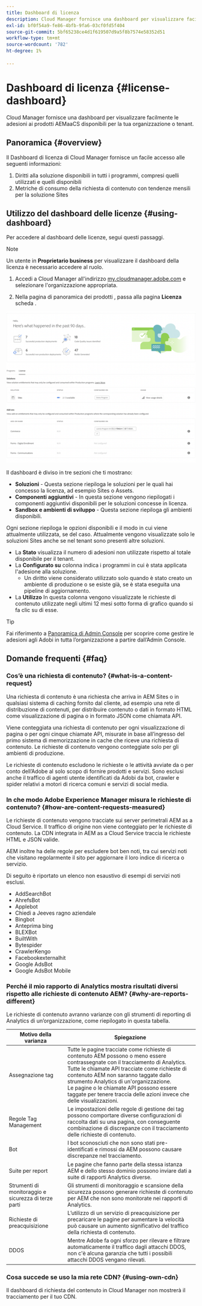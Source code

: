 ```yaml
---
title: Dashboard di licenza
description: Cloud Manager fornisce una dashboard per visualizzare facilmente le adesioni ai prodotti AEMaaCS disponibili per la tua organizzazione o tenant.
exl-id: bf0f54a9-fe86-4bfb-9fa6-03cf0fd5f404
source-git-commit: 5bf65238ce4d1f619507d9a5f8b7574e58352d51
workflow-type: tm+mt
source-wordcount: '782'
ht-degree: 1%

---
```


# Dashboard di licenza {#license-dashboard}

Cloud Manager fornisce una dashboard per visualizzare facilmente le adesioni ai prodotti AEMaaCS disponibili per la tua organizzazione o tenant.

## Panoramica {#overview}

Il Dashboard di licenza di Cloud Manager fornisce un facile accesso alle seguenti informazioni:

1. Diritti alla soluzione disponibili in tutti i programmi, compresi quelli utilizzati e quelli disponibili
1. Metriche di consumo della richiesta di contenuto con tendenze mensili per la soluzione Sites

## Utilizzo del dashboard delle licenze {#using-dashboard}

Per accedere al dashboard delle licenze, segui questi passaggi.

>[!NOTE]
>
>Un utente in **Proprietario business** per visualizzare il dashboard della licenza è necessario accedere al ruolo.

1. Accedi a Cloud Manager all&#39;indirizzo [my.cloudmanager.adobe.com](https://my.cloudmanager.adobe.com/) e selezionare l&#39;organizzazione appropriata.

1. Nella pagina di panoramica dei prodotti , passa alla pagina **Licenza** scheda .

![Dashboard di licenza](assets/license-dashboard.png)

Il dashboard è diviso in tre sezioni che ti mostrano:

* **Soluzioni** - Questa sezione riepiloga le soluzioni per le quali hai concesso la licenza, ad esempio Sites o Assets.
* **Componenti aggiuntivi** - In questa sezione vengono riepilogati i componenti aggiuntivi disponibili per le soluzioni concesse in licenza.
* **Sandbox e ambienti di sviluppo** - Questa sezione riepiloga gli ambienti disponibili.

Ogni sezione riepiloga le opzioni disponibili e il modo in cui viene attualmente utilizzata, se del caso. Attualmente vengono visualizzate solo le soluzioni Sites anche se nel tenant sono presenti altre soluzioni.

* La **Stato** visualizza il numero di adesioni non utilizzate rispetto al totale disponibile per il tenant.
* La **Configurato su** colonna indica i programmi in cui è stata applicata l&#39;adesione alla soluzione.
   * Un diritto viene considerato utilizzato solo quando è stato creato un ambiente di produzione o se esiste già, se è stata eseguita una pipeline di aggiornamento.
* La **Utilizzo** In questa colonna vengono visualizzate le richieste di contenuto utilizzate negli ultimi 12 mesi sotto forma di grafico quando si fa clic su di esse.

>[!TIP]
>
>Fai riferimento a [Panoramica di Admin Console](https://helpx.adobe.com/it/enterprise/using/admin-console.html) per scoprire come gestire le adesioni agli Adobi in tutta l’organizzazione a partire dall’Admin Console.

## Domande frequenti  {#faq}

### Cos’è una richiesta di contenuto? {#what-is-a-content-request}

Una richiesta di contenuto è una richiesta che arriva in AEM Sites o in qualsiasi sistema di caching fornito dal cliente, ad esempio una rete di distribuzione di contenuti, per distribuire contenuto o dati in formato HTML come visualizzazione di pagina o in formato JSON come chiamata API.

Viene conteggiata una richiesta di contenuto per ogni visualizzazione di pagina o per ogni cinque chiamate API, misurate in base all’ingresso del primo sistema di memorizzazione in cache che riceve una richiesta di contenuto. Le richieste di contenuto vengono conteggiate solo per gli ambienti di produzione.

Le richieste di contenuto escludono le richieste o le attività avviate da o per conto dell’Adobe al solo scopo di fornire prodotti e servizi. Sono esclusi anche il traffico di agenti utente identificati da Adobi da bot, crawler e spider relativi a motori di ricerca comuni e servizi di social media.

### In che modo Adobe Experience Manager misura le richieste di contenuto? {#how-are-content-requests-measured}

Le richieste di contenuto vengono tracciate sui server perimetrali AEM as a Cloud Service. Il traffico di origine non viene conteggiato per le richieste di contenuto. La CDN integrata in AEM as a Cloud Service traccia le richieste HTML e JSON valide.

AEM inoltre ha delle regole per escludere bot ben noti, tra cui servizi noti che visitano regolarmente il sito per aggiornare il loro indice di ricerca o servizio.

Di seguito è riportato un elenco non esaustivo di esempi di servizi noti esclusi.

* AddSearchBot
* AhrefsBot
* Applebot
* Chiedi a Jeeves ragno aziendale
* Bingbot
* Anteprima bing
* BLEXBot
* BuiltWith
* Bytespider
* CrawlerKengo
* Facebookexternalhit
* Google AdsBot
* Google AdsBot Mobile

### Perché il mio rapporto di Analytics mostra risultati diversi rispetto alle richieste di contenuto AEM? {#why-are-reports-different}

Le richieste di contenuto avranno varianze con gli strumenti di reporting di Analytics di un’organizzazione, come riepilogato in questa tabella.

| Motivo della varianza | Spiegazione |
|---|---|
| Assegnazione tag | Tutte le pagine tracciate come richieste di contenuto AEM possono o meno essere contrassegnate con il tracciamento di Analytics.<br>Tutte le chiamate API tracciate come richieste di contenuto AEM non saranno taggate dallo strumento Analytics di un&#39;organizzazione.<br>Le pagine o le chiamate API possono essere taggate per tenere traccia delle azioni invece che delle visualizzazioni. |
| Regole Tag Management | Le impostazioni delle regole di gestione dei tag possono comportare diverse configurazioni di raccolta dati su una pagina, con conseguente combinazione di discrepanze con il tracciamento delle richieste di contenuto. |
| Bot | I bot sconosciuti che non sono stati pre-identificati e rimossi da AEM possono causare discrepanze nel tracciamento. |
| Suite per report | Le pagine che fanno parte della stessa istanza AEM e dello stesso dominio possono inviare dati a suite di rapporti Analytics diverse. |
| Strumenti di monitoraggio e sicurezza di terze parti | Gli strumenti di monitoraggio e scansione della sicurezza possono generare richieste di contenuto per AEM che non sono monitorate nei rapporti di Analytics. |
| Richieste di preacquisizione | L’utilizzo di un servizio di preacquisizione per precaricare le pagine per aumentare la velocità può causare un aumento significativo del traffico della richiesta di contenuto. |
| DDOS | Mentre Adobe fa ogni sforzo per rilevare e filtrare automaticamente il traffico dagli attacchi DDOS, non c&#39;è alcuna garanzia che tutti i possibili attacchi DDOS vengano rilevati. |

### Cosa succede se uso la mia rete CDN? {#using-own-cdn}

Il dashboard di richiesta del contenuto in Cloud Manager non mostrerà il tracciamento per il tuo CDN.
